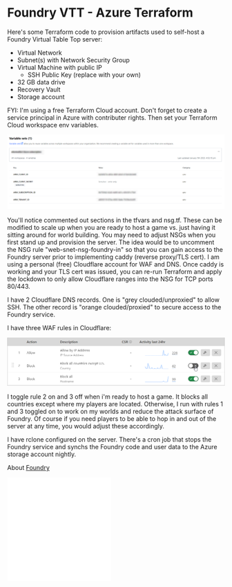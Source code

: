 # Foundry VTT - Azure Terraform

Here's some Terraform code to provision artifacts used to self-host a Foundry Virtual Table Top server:

* Virtual Network
* Subnet(s) with Network Security Group
* Virtual Machine with public IP
    * SSH Public Key (replace with your own)
* 32 GB data drive
* Recovery Vault
* Storage account

FYI: I'm using a free Terraform Cloud account. Don't forget to create a service principal in Azure
with contributer rights. Then set your Terraform Cloud workspace env variables.

![](./images/tfwkspace.png)

You'll notice commented out sections in the tfvars and nsg.tf. These can be modified to scale up
when you are ready to host a game vs. just having it sitting around for world building. You may
need to adjust NSGs when you first stand up and provision the server. The idea would be to uncomment
the NSG rule "web-snet-nsg-foundry-in" so that you can gain access to the Foundry server prior to
implementing caddy (reverse proxy/TLS cert). I am using a personal (free) Cloudflare account for WAF
and DNS. Once caddy is working and your TLS cert was issued, you can re-run Terraform and apply the
lockdown to only allow Cloudflare ranges into the NSG for TCP ports 80/443.

I have 2 Cloudflare DNS records. One is "grey clouded/unproxied" to allow SSH. The other record is
"orange clouded/proxied" to secure access to the Foundry service.

I have three WAF rules in Cloudflare:

![](./images/cfwaf.png)

I toggle rule 2 on and 3 off when i'm ready to host a game. It blocks all countries except where my
players are located. Otherwise, I run with rules 1 and 3 toggled on to work on my worlds and reduce the
attack surface of Foundry. Of course if you need players to be able to hop in and out of the server at
any time, you would adjust these accordingly.

I have rclone configured on the server. There's a cron job that stops the Foundry service and synchs the
Foundry code and user data to the Azure storage account nightly.

About [Foundry](https://foundryvtt.com/)

![](./images/bounce.svg)
